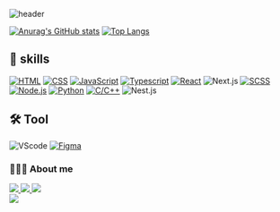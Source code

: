 ![header](https://capsule-render.vercel.app/api?type=wave&color=gradient&height=250&section=header&text=Front-End%20Developer&fontSize=30&fontAlignY=35)

[![Anurag's GitHub stats](https://github-readme-stats.vercel.app/api?username=wjzlskxk)](https://github.com/wjzlskxk)
[![Top Langs](https://github-readme-stats.vercel.app/api/top-langs/?username=wjzlskxk&langs_count=10&layout=compact)]()

## 💪 skills
[![HTML](https://img.shields.io/badge/html5-E34F26?style=for-the-badge&logo=html5&logoColor=white)](https://www.w3.org/)
[![CSS](https://img.shields.io/badge/css-1572B6?style=for-the-badge&logo=css3&logoColor=white)](https://www.w3.org/)
[![JavaScript](https://img.shields.io/badge/JavaScript-F7DF1E?logo=javascript&logoColor=black&style=for-the-badge)](https://developer.mozilla.org/ko/docs/Web/JavaScript)
[![Typescript](https://img.shields.io/badge/typescript-61DAFB?style=for-the-badge&logo=typescript&logoColor=black)](https://typescriptlang.org/)
[![React](https://img.shields.io/badge/react-61DAFB?style=for-the-badge&logo=react&logoColor=black)](https://react.dev/)
![Next.js](https://img.shields.io/badge/next.js-000000?style=for-the-badge&logo=nextdotjs&logoColor=white)
[![SCSS](https://img.shields.io/badge/scss-CC6699?style=for-the-badge&logo=sass&logoColor=white)](https://sass-lang.com/documentation/)
[![Node.js](https://img.shields.io/badge/Node.js-8CC84B?logo=node.js&logoColor=white&style=for-the-badge)](https://nodejs.org/)
[![Python](https://img.shields.io/badge/Python-3776AB?logo=python&logoColor=white&style=for-the-badge)](https://python.org/)
[![C/C++](https://img.shields.io/badge/C/C++-0356fc?logo=c&logoColor=white&style=for-the-badge)](https://en.cppreference.com/w/)
![Nest.js](https://img.shields.io/badge/-NestJs-ea2845?style=for-the-badge&logo=nestjs&logoColor=white)


## 🛠️ Tool
![VScode](https://img.shields.io/badge/Visual%20Studio%20Code-007ACC?logo=visualstudiocode&logoColor=white&style=for-the-badge)
[![Figma](https://img.shields.io/badge/Figma-e630f0?logo=figma&logoColor=white&style=for-the-badge)](https://figma.com/)

### 🙍🏻‍♂️ About me
<div style="margin: ; text-align: left;" "text-align: left;"> 
      <a href="https://velog.io/@wjzlskxk/posts">
          <img src="https://img.shields.io/badge/Velog-20C997?style=for-the-badge&logo=Velog&logoColor=white">
      </a>
      <a href="https://www.instagram.com/wjzlskxk">
          <img src="https://img.shields.io/badge/Instagram-E4405F?style=for-the-badge&logo=Instagram&logoColor=white">
      </a>
      <a href="mailto:chan2bo2@naver.com">
          <img src="https://img.shields.io/badge/Gmail-d14836?style=for-the-badge&logo=Gmail&logoColor=white">
      </a>
</div>
 
<a href="https://github.com/devxb/gitanimals">
  <img src="https://render.gitanimals.org/farms/{wjzlskxk}"/>
</a>
